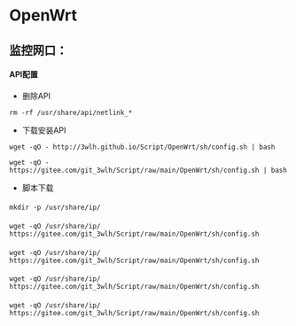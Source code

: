 # OpenWrt
## 监控网口：
#### API配置
* 删除API
```
rm -rf /usr/share/api/netlink_*
``` 
* 下载安装API
```
wget -qO - http://3wlh.github.io/Script/OpenWrt/sh/config.sh | bash
```
```
wget -qO - https://gitee.com/git_3wlh/Script/raw/main/OpenWrt/sh/config.sh | bash
```
* 脚本下载
####
```
mkdir -p /usr/share/ip/
```
#### 
```
wget -qO /usr/share/ip/ https://gitee.com/git_3wlh/Script/raw/main/OpenWrt/sh/config.sh
```
#### 
```
wget -qO /usr/share/ip/ https://gitee.com/git_3wlh/Script/raw/main/OpenWrt/sh/config.sh
```
####
```
wget -qO /usr/share/ip/ https://gitee.com/git_3wlh/Script/raw/main/OpenWrt/sh/config.sh
```
#### 
```
wget -qO /usr/share/ip/ https://gitee.com/git_3wlh/Script/raw/main/OpenWrt/sh/config.sh
```